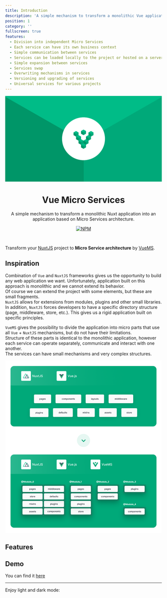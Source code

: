 ```yaml
---
title: Introduction
description: 'A simple mechanism to transform a monolithic Vue application into an application based on Micro Services architecture'
position: 1
category: ''
fullscreen: true
features:
  - Division into independent Micro Services
  - Each service can have its own business context
  - Simple communication between services
  - Services can be loaded locally to the project or hosted on a server
  - Simple expansion between services
  - Services swap
  - Overwriting mechanisms in services
  - Versioning and upgrading of services
  - Universal services for various projects
---
```


<p align="center">
  <a href="https://github.com/ergonode/vuems" target="_blank" rel="noopener noreferrer">
    <img src="logo-bg.png" alt="VueMS logo with background">
  </a>
</p>

<h1 align="center">Vue Micro Services</h1>
<p align="center">A simple mechanism to transform a monolithic Nuxt application into an application based on Micro Services architecture.</p>
<p align="center">
  <a href="https://www.npmjs.com/package/@ergonode/vuems">
    <img alt="NPM" src="https://img.shields.io/npm/v/@ergonode/vuems">
  </a>
</p>
<br>

Transform your [NuxtJS](https://nuxtjs.org) project to <b>Micro Service architecture</b> by [VueMS](https://github.com/ergonode/vuems).

## Inspiration

Combination of `Vue` and `NuxtJS` frameworks gives us the opportunity to build any web application we want.
Unfortunately, application built on this approach is monolithic and we cannot extend its behavior.<br>
Of course we can extend the project with some elements, but these are small fragments.<br>
`NuxtJS` allows for extensions from modules, plugins and other small libraries.<br>
In addition, `NuxtJS` forces developers to have a specific directory structure (page, middleware, store, etc.).
This gives us a rigid application built on specific principles.


`VueMS` gives the possibility to divide the application into micro parts that use all `Vue` + `NuxtJS` mechanisms, but do not have their limitations.<br>
Structure of these parts is identical to the monolithic application, however each service can operate separately, communicate and interact with one another.<br>
The services can have small mechanisms and very complex structures.

<img src="preview.png" alt="Preview"/>

## Features

<list :items="features"></list>

## Demo

You can find it [here](https://github.com/ergonode/vuems-demo)

---

<p class="flex items-center">Enjoy light and dark mode:&nbsp;<app-color-switcher class="inline-flex ml-2"></app-color-switcher></p>
